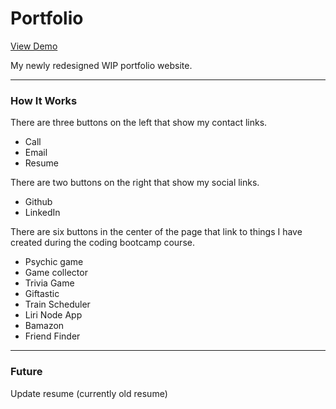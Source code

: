 # Portfolio

[View Demo](https://www.charlenerigby.com/)

My newly redesigned WIP portfolio website.

- - - -

### How It Works

There are three buttons on the left that show my contact links.
  - Call
  - Email
  - Resume
  
  There are two buttons on the right that show my social links.
  - Github
  - LinkedIn

There are six buttons in the center of the page that link to things I have created during the coding bootcamp course.
  - Psychic game
  - Game collector
  - Trivia Game
  - Giftastic
  - Train Scheduler
  - Liri Node App
  - Bamazon
  - Friend Finder

- - - -

### Future

Update resume (currently old resume)
